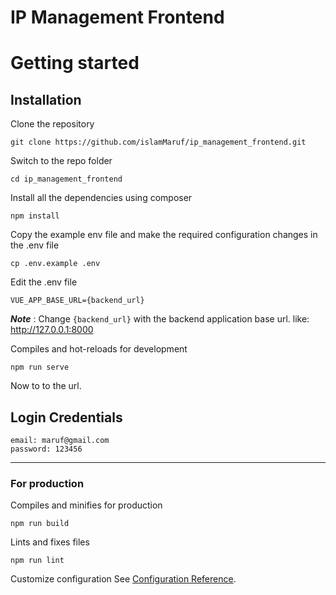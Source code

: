 # IP Management Frontend


# Getting started

## Installation

Clone the repository

    git clone https://github.com/islamMaruf/ip_management_frontend.git

Switch to the repo folder

    cd ip_management_frontend

Install all the dependencies using composer

    npm install

Copy the example env file and make the required configuration changes in the .env file

    cp .env.example .env

Edit the .env file
    
    VUE_APP_BASE_URL={backend_url}

***Note*** : Change `{backend_url}` with the backend application base url. like: http://127.0.0.1:8000


Compiles and hot-reloads for development
```
npm run serve
```
Now to to the url.

## Login Credentials

    email: maruf@gmail.com
    password: 123456
--------------------------
### For production
Compiles and minifies for production
```
npm run build
```

Lints and fixes files
```
npm run lint
```


Customize configuration
See [Configuration Reference](https://cli.vuejs.org/config/).


